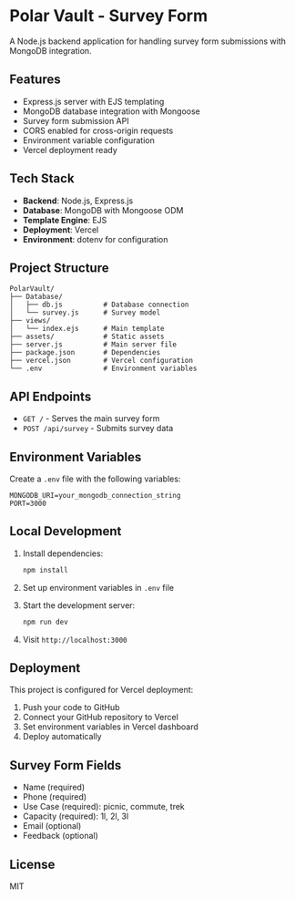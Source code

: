 
# Polar Vault - Survey Form

A Node.js backend application for handling survey form submissions with MongoDB integration.

## Features

- Express.js server with EJS templating
- MongoDB database integration with Mongoose
- Survey form submission API
- CORS enabled for cross-origin requests
- Environment variable configuration
- Vercel deployment ready

## Tech Stack

- **Backend**: Node.js, Express.js
- **Database**: MongoDB with Mongoose ODM
- **Template Engine**: EJS
- **Deployment**: Vercel
- **Environment**: dotenv for configuration

## Project Structure

```
PolarVault/
├── Database/
│   ├── db.js          # Database connection
│   └── survey.js      # Survey model
├── views/
│   └── index.ejs      # Main template
├── assets/            # Static assets
├── server.js          # Main server file
├── package.json       # Dependencies
├── vercel.json        # Vercel configuration
└── .env               # Environment variables
```

## API Endpoints

- `GET /` - Serves the main survey form
- `POST /api/survey` - Submits survey data

## Environment Variables

Create a `.env` file with the following variables:

```
MONGODB_URI=your_mongodb_connection_string
PORT=3000
```

## Local Development

1. Install dependencies:
   ```bash
   npm install
   ```

2. Set up environment variables in `.env` file

3. Start the development server:
   ```bash
   npm run dev
   ```

4. Visit `http://localhost:3000`

## Deployment

This project is configured for Vercel deployment:

1. Push your code to GitHub
2. Connect your GitHub repository to Vercel
3. Set environment variables in Vercel dashboard
4. Deploy automatically

## Survey Form Fields

- Name (required)
- Phone (required)
- Use Case (required): picnic, commute, trek
- Capacity (required): 1l, 2l, 3l
- Email (optional)
- Feedback (optional)

## License

MIT
